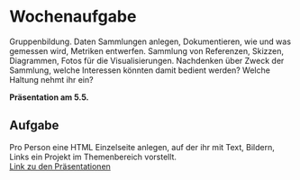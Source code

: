# Wochenaufgabe
Gruppenbildung.
Daten Sammlungen anlegen, Dokumentieren, wie und was gemessen wird, Metriken entwerfen. Sammlung von Referenzen, Skizzen, Diagrammen, Fotos für die Visualisierungen. Nachdenken über Zweck der Sammlung, welche Interessen könnten damit bedient werden? Welche Haltung nehmt ihr ein? 

<b>Präsentation am 5.5.</b>

## Aufgabe 
Pro Person eine HTML Einzelseite anlegen, auf der ihr mit Text, Bildern, Links ein Projekt im Themenbereich vorstellt. <br/>
<a href="https://github.com/digitalideation/IDA_2022/blob/main/woche2/documentation.md">Link zu den Präsentationen</a>